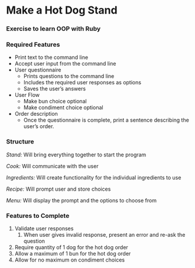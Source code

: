 # Make a Hot Dog Stand

### Exercise to learn OOP with Ruby

### Required Features
* Print text to the command line
* Accept user input from the command line
* User questionnaire
   * Prints questions to the command line
   * Includes the required user responses as options
   * Saves the user’s answers
* User Flow
   * Make bun choice optional
   * Make condiment choice optional
* Order description
   * Once the questionnaire is complete, print a sentence describing the user’s order.

### Structure
_Stand:_ Will bring everything together to start the program

_Cook:_ Will communicate with the user

_Ingredients:_ Will create functionality for the individual ingredients to use

_Recipe:_ Will prompt user and store choices

_Menu:_ Will display the prompt and the options to choose from

### Features to Complete
1. Validate user responses
   1. When user gives invalid response, present an error and re-ask the question
1. Require quantity of 1 dog for the hot dog order
1. Allow a maximum of 1 bun for the hot dog order
1. Allow for no maximum on condiment choices
